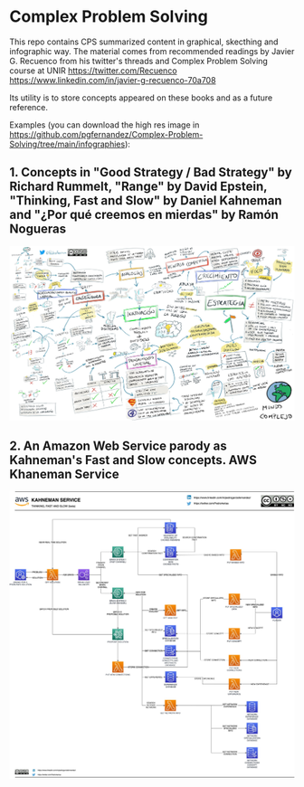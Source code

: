 # Complex Problem Solving

This repo contains CPS summarized content in graphical, skecthing and infographic way.
The material comes from recommended readings by Javier G. Recuenco from his twitter's threads and Complex Problem Solving course at UNIR https://twitter.com/Recuenco https://www.linkedin.com/in/javier-g-recuenco-70a708

Its utility is to store concepts appeared on these books and as a future reference.

Examples (you can download the high res image in https://github.com/pgfernandez/Complex-Problem-Solving/tree/main/infographies):

## 1. Concepts in "Good Strategy / Bad Strategy" by Richard Rummelt, "Range" by David Epstein, "Thinking, Fast and Slow" by Daniel Kahneman and "¿Por qué creemos en mierdas" by Ramón Nogueras

![Alt text](infographies/lowres/CPS1.JPG?raw=true "App")

## 2. An Amazon Web Service parody as Kahneman's Fast and Slow concepts. AWS Khaneman Service

![Alt text](infographies/lowres/AWS1.JPG?raw=true "App")
